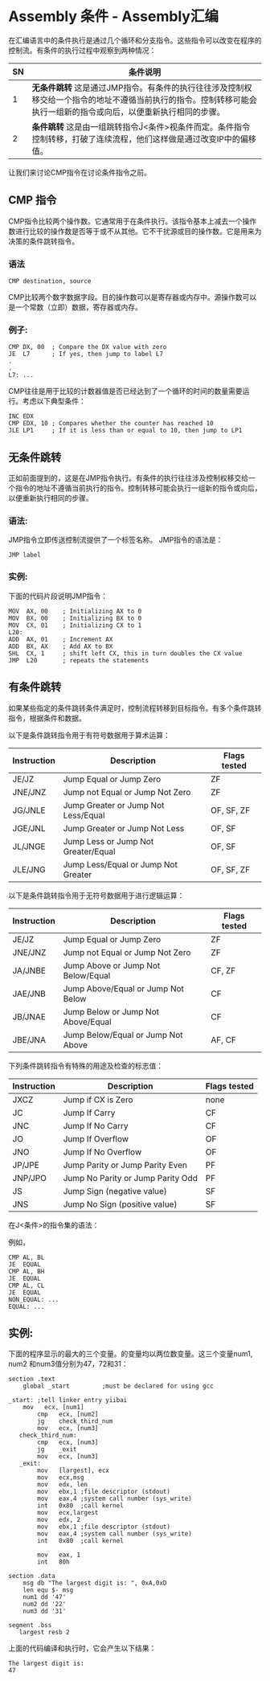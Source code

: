 # Assembly 条件 - Assembly汇编

在汇编语言中的条件执行是通过几个循环和分支指令。这些指令可以改变在程序的控制流。有条件的执行过程中观察到两种情况：

| SN | 条件说明 |
| --- | --- |
| 1 | **无条件跳转** 这是通过JMP指令。有条件的执行往往涉及控制权移交给一个指令的地址不遵循当前执行的指令。控制转移可能会执行一组新的指令或向后，以便重新执行相同的步骤。 |
| 2 | **条件跳转** 这是由一组跳转指令Ĵ&lt;条件&gt;视条件而定。条件指令控制转移，打破了连续流程，他们这样做是通过改变IP中的偏移值。 |

让我们来讨论CMP指令在讨论条件指令之前。

## CMP 指令

CMP指令比较两个操作数。它通常用于在条件执行。该指令基本上减去一个操作数进行比较的操作数是否等于或不从其他。它不干扰源或目的操作数。它是用来为决策的条件跳转指令。

### 语法

```
CMP destination, source
```

CMP比较两个数字数据字段。目的操作数可以是寄存器或内存中。源操作数可以是一个常数（立即）数据，寄存器或内存。

### 例子:

```
CMP DX,	00  ; Compare the DX value with zero
JE  L7      ; If yes, then jump to label L7
.
.
L7: ...  
```

CMP往往是用于比较的计数器值是否已经达到了一个循环的时间的数量需要运行。考虑以下典型条件：

```
INC	EDX
CMP	EDX, 10	; Compares whether the counter has reached 10
JLE	LP1     ; If it is less than or equal to 10, then jump to LP1
```

## 无条件跳转

正如前面提到的，这是在JMP指令执行。有条件的执行往往涉及控制权移交给一个指令的地址不遵循当前执行的指令。控制转移可能会执行一组新的指令或向后，以便重新执行相同的步骤。

### 语法:

JMP指令立即传送控制流提供了一个标签名称。 JMP指令的语法是：

```
JMP	label
```

### 实例:

下面的代码片段说明JMP指令：

```
MOV  AX, 00    ; Initializing AX to 0
MOV  BX, 00    ; Initializing BX to 0
MOV  CX, 01    ; Initializing CX to 1
L20:
ADD  AX, 01    ; Increment AX
ADD  BX, AX    ; Add AX to BX
SHL  CX, 1     ; shift left CX, this in turn doubles the CX value
JMP  L20       ; repeats the statements
```

## 有条件跳转

如果某些指定的条件跳转条件满足时，控制流程转移到目标指令。有多个条件跳转指令，根据条件和数据。

以下是条件跳转指令用于有符号数据用于算术运算：

| Instruction | Description | Flags tested |
| --- | --- | --- |
| JE/JZ | Jump Equal or Jump Zero | ZF |
| JNE/JNZ | Jump not Equal or Jump Not Zero | ZF |
| JG/JNLE | Jump Greater or Jump Not Less/Equal | OF, SF, ZF |
| JGE/JNL | Jump Greater or Jump Not Less | OF, SF |
| JL/JNGE | Jump Less or Jump Not Greater/Equal | OF, SF |
| JLE/JNG | Jump Less/Equal or Jump Not Greater | OF, SF, ZF |

以下是条件跳转指令用于无符号数据用于进行逻辑运算：

| Instruction | Description | Flags tested |
| --- | --- | --- |
| JE/JZ | Jump Equal or Jump Zero | ZF |
| JNE/JNZ | Jump not Equal or Jump Not Zero | ZF |
| JA/JNBE | Jump Above or Jump Not Below/Equal | CF, ZF |
| JAE/JNB | Jump Above/Equal or Jump Not Below | CF |
| JB/JNAE | Jump Below or Jump Not Above/Equal | CF |
| JBE/JNA | Jump Below/Equal or Jump Not Above | AF, CF |

下列条件跳转指令有特殊的用途及检查的标志值：

| Instruction | Description | Flags tested |
| --- | --- | --- |
| JXCZ | Jump if CX is Zero | none |
| JC | Jump If Carry | CF |
| JNC | Jump If No Carry | CF |
| JO | Jump If Overflow | OF |
| JNO | Jump If No Overflow | OF |
| JP/JPE | Jump Parity or Jump Parity Even | PF |
| JNP/JPO | Jump No Parity or Jump Parity Odd | PF |
| JS | Jump Sign (negative value) | SF |
| JNS | Jump No Sign (positive value) | SF |

在J&lt;条件&gt;的指令集的语法：

例如，

```
CMP	AL, BL
JE	EQUAL
CMP	AL, BH
JE	EQUAL
CMP	AL, CL
JE	EQUAL
NON_EQUAL: ...
EQUAL: ...
```

## 实例:

下面的程序显示的最大的三个变量。的变量均以两位数变量。这三个变量num1, num2 和num3值分别为47，72和31：

```
section	.text
    global _start         ;must be declared for using gcc

_start:	;tell linker entry yiibai
	mov   ecx, [num1]
      	cmp   ecx, [num2]
      	jg    check_third_num
      	mov   ecx, [num3]
   check_third_num:
      	cmp   ecx, [num3]
      	jg    _exit
      	mov   ecx, [num3]
   _exit:
        mov   [largest], ecx
        mov   ecx,msg
        mov   edx, len
        mov   ebx,1	;file descriptor (stdout)
        mov   eax,4	;system call number (sys_write)
        int   0x80	;call kernel
        mov   ecx,largest
        mov   edx, 2
        mov   ebx,1	;file descriptor (stdout)
        mov   eax,4	;system call number (sys_write)
        int   0x80	;call kernel

        mov   eax, 1
        int   80h

section	.data
    msg db "The largest digit is: ", 0xA,0xD 
    len equ $- msg 
    num1 dd '47'
    num2 dd '22'
    num3 dd '31'

segment .bss
   largest resb 2  
```

上面的代码编译和执行时，它会产生以下结果：

```
The largest digit is: 
47
```

